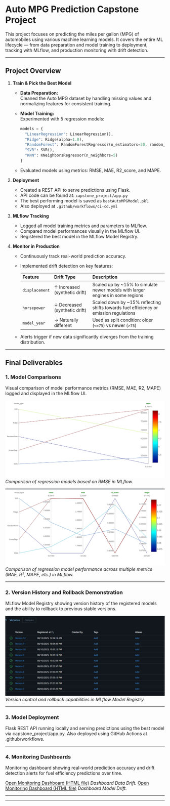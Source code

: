 # Auto MPG Prediction Capstone Project

This project focuses on predicting the miles per gallon (MPG) of automobiles using various machine learning models. It covers the entire ML lifecycle — from data preparation and model training to deployment, tracking with MLflow, and production monitoring with drift detection.

---

## Project Overview

1. **Train & Pick the Best Model**

   - **Data Preparation:**  
     Cleaned the Auto MPG dataset by handling missing values and normalizing features for consistent training.

   - **Model Training:**  
     Experimented with 5 regression models:
     ```python
     models = {
       "LinearRegression": LinearRegression(),
       "Ridge": Ridge(alpha=1.0),
       "RandomForest": RandomForestRegressor(n_estimators=30, random_state=42),
       "SVR": SVR(),
       "KNN": KNeighborsRegressor(n_neighbors=5)
     }
     ```
   - Evaluated models using metrics: RMSE, MAE, R2_score, and MAPE.

2. **Deployment**

   - Created a REST API to serve predictions using Flask.
   - API code can be found at: `capstone_project/app.py`
   - The best performing model is saved as `bestAutoMPGModel.pkl`.
   - Also deployed at `.github/workflows/ci-cd.yml`

3. **MLflow Tracking**

   - Logged all model training metrics and parameters to MLflow.
   - Compared model performances visually in the MLflow UI.
   - Registered the best model in the MLflow Model Registry.

4. **Monitor in Production**

   - Continuously track real-world prediction accuracy.
   - Implemented drift detection on key features:
     
     | Feature       | Drift Type                   | Description                                                                                  |
     |---------------|------------------------------|----------------------------------------------------------------------------------------------|
     | `displacement`| ↑ Increased (synthetic drift)| Scaled up by ~15% to simulate newer models with larger engines in some regions               |
     | `horsepower`  | ↓ Decreased (synthetic drift)| Scaled down by ~15% reflecting shifts towards fuel efficiency or emission regulations        |
     | `model_year`  | → Naturally different        | Used as split condition: older (`<=75`) vs newer (`>75`)                                    |

   - Alerts trigger if new data significantly diverges from the training distribution.

---

## Final Deliverables

### 1. Model Comparisons

Visual comparison of model performance metrics (RMSE, MAE, R2, MAPE) logged and displayed in the MLflow UI.

![Model Comparison – RMSE](photos/model_comprision_rsme.png)  
*Comparison of regression models based on RMSE in MLflow.*

![Model Comparison – Multiple Metrics](photos/model_comparision_all.png)  
*Comparison of regression model performance across multiple metrics (MAE, R², MAPE, etc.) in MLflow.*

---

### 2. Version History and Rollback Demonstration

MLflow Model Registry showing version history of the registered models and the ability to rollback to previous stable versions.

![MLflow Model Registry Version History](photos/model_registry_version_history.png)  
*Version control and rollback capabilities in MLflow Model Registry.*

---

### 3. Model Deployment

Flask REST API running locally and serving predictions using the best model via capstone_project/app.py.
Also deployed using GitHub Actions at .github/workflows.

---

### 4. Monitoring Dashboards

Monitoring dashboard showing real-world prediction accuracy and drift detection alerts for fuel efficiency predictions over time.


[Open Monitoring Dashboard (HTML file)](capstone_project/data_drift_report.html)
*Dashboard Data Drift.*
[Open Monitoring Dashboard (HTML file)](capstone_project/model_performance_report.html)
*Dashboard Model Drift.*

---

---

